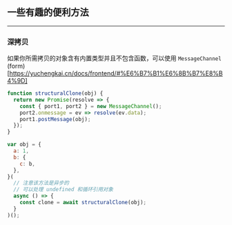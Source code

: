 ## 一些有趣的便利方法

---

### 深拷贝

如果你所需拷贝的对象含有内置类型并且不包含函数，可以使用 `MessageChannel` (form)[https://yuchengkai.cn/docs/frontend/#%E6%B7%B1%E6%8B%B7%E8%B4%9D]

```js
function structuralClone(obj) {
  return new Promise(resolve => {
    const { port1, port2 } = new MessageChannel();
    port2.onmessage = ev => resolve(ev.data);
    port1.postMessage(obj);
  });
}

var obj = {
  a: 1,
  b: {
    c: b,
  },
}(
  // 注意该方法是异步的
  // 可以处理 undefined 和循环引用对象
  async () => {
    const clone = await structuralClone(obj);
  }
)();
```
